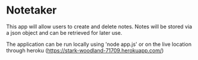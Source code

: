 # Notetaker

This app will allow users to create and delete notes. Notes will be stored via a json object and can be retrieved for later use. 

The application can be run locally using 'node app.js' or on the live location through heroku (https://stark-woodland-71709.herokuapp.com/)
